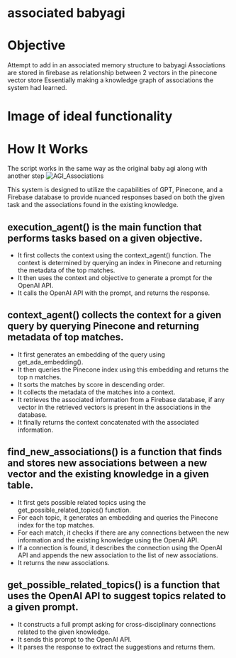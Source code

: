 # associated babyagi

# Objective
Attempt to add in an associated memory structure to babyagi
Associations are stored in firebase as relationship between 2 vectors in the pinecone vector store
Essentially making a knowledge graph of associations the system had learned.

# Image of ideal functionality


# How It Works
The script works in the same way as the original baby agi along with another step
![AGI_Associations](https://github.com/fjooord/associated_babyagi/assets/44952366/6ba927df-5d79-43ff-b305-590b480fd4a6)



This system is designed to utilize the capabilities of GPT, Pinecone, and a Firebase database to provide nuanced responses based on both the given task and the associations found in the existing knowledge.


## execution_agent() is the main function that performs tasks based on a given objective.

  - It first collects the context using the context_agent() function. The context is determined by querying an index in Pinecone and returning the metadata of the top matches.
  - It then uses the context and objective to generate a prompt for the OpenAI API.
  - It calls the OpenAI API with the prompt, and returns the response.

## context_agent() collects the context for a given query by querying Pinecone and returning metadata of top matches.

  - It first generates an embedding of the query using get_ada_embedding().
  - It then queries the Pinecone index using this embedding and returns the top n matches.
  - It sorts the matches by score in descending order.
  - It collects the metadata of the matches into a context.
  - It retrieves the associated information from a Firebase database, if any vector in the retrieved vectors is present in the associations in the database.
  - It finally returns the context concatenated with the associated information.

## find_new_associations() is a function that finds and stores new associations between a new vector and the existing knowledge in a given table.

  - It first gets possible related topics using the get_possible_related_topics() function.
  - For each topic, it generates an embedding and queries the Pinecone index for the top matches.
  - For each match, it checks if there are any connections between the new information and the existing knowledge using the OpenAI API.
  - If a connection is found, it describes the connection using the OpenAI API and appends the new association to the list of new associations.
  - It returns the new associations.

## get_possible_related_topics() is a function that uses the OpenAI API to suggest topics related to a given prompt.

  - It constructs a full prompt asking for cross-disciplinary connections related to the given knowledge.
  - It sends this prompt to the OpenAI API.
  - It parses the response to extract the suggestions and returns them.
 
